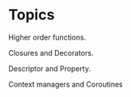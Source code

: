 # Topics
Higher order functions.

Closures and Decorators.

Descriptor and Property.

Context managers and Coroutines
